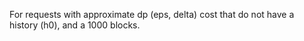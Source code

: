 For requests with approximate dp (eps, delta) cost that do not have a history (h0), and a 1000 blocks.
